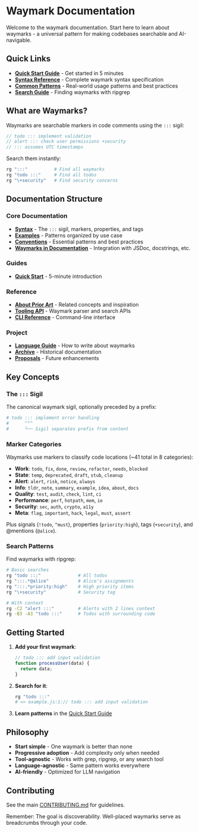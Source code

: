 <!-- tldr ::: Documentation hub for waymark syntax and conventions -->
# Waymark Documentation

Welcome to the waymark documentation. Start here to learn about waymarks - a universal pattern for making codebases searchable and AI-navigable.

## Quick Links

- **[Quick Start Guide](./quick-start.md)** - Get started in 5 minutes
- **[Syntax Reference](./syntax/README.md)** - Complete waymark syntax specification
- **[Common Patterns](./usage/patterns/common-patterns.md)** - Real-world usage patterns and best practices
- **[Search Guide](./usage/search/ripgrep-patterns.md)** - Finding waymarks with ripgrep

## What are Waymarks?

Waymarks are searchable markers in code comments using the `:::` sigil:

```javascript
// todo ::: implement validation
// alert ::: check user permissions +security
// ::: assumes UTC timestamps
```

Search them instantly:
```bash
rg ":::"          # Find all waymarks
rg "todo :::"     # Find all todos
rg "\+security"   # Find security concerns
```

## Documentation Structure

### Core Documentation

- **[Syntax](./syntax.md)** - The `:::` sigil, markers, properties, and tags
- **[Examples](./examples.md)** - Patterns organized by use case
- **[Conventions](./conventions.md)** - Essential patterns and best practices
- **[Waymarks in Documentation](./waymarks-in-documentation.md)** - Integration with JSDoc, docstrings, etc.

### Guides

- **[Quick Start](./guides/quick-start.md)** - 5-minute introduction

### Reference

- **[About Prior Art](./about/priors.md)** - Related concepts and inspiration
- **[Tooling API](./tooling/API.md)** - Waymark parser and search APIs
- **[CLI Reference](./tooling/CLI.md)** - Command-line interface

### Project

- **[Language Guide](./project/LANGUAGE.md)** - How to write about waymarks
- **[Archive](./project/archive/)** - Historical documentation
- **[Proposals](./project/proposals/)** - Future enhancements

## Key Concepts

### The `:::` Sigil

The canonical waymark sigil, optionally preceded by a prefix:

```python
# todo ::: implement error handling
#      ^^^
#      └── Sigil separates prefix from content
```

### Marker Categories

Waymarks use markers to classify code locations (~41 total in 8 categories):

- **Work**: `todo`, `fix`, `done`, `review`, `refactor`, `needs`, `blocked`
- **State**: `temp`, `deprecated`, `draft`, `stub`, `cleanup`
- **Alert**: `alert`, `risk`, `notice`, `always`
- **Info**: `tldr`, `note`, `summary`, `example`, `idea`, `about`, `docs`
- **Quality**: `test`, `audit`, `check`, `lint`, `ci`
- **Performance**: `perf`, `hotpath`, `mem`, `io`
- **Security**: `sec`, `auth`, `crypto`, `a11y`
- **Meta**: `flag`, `important`, `hack`, `legal`, `must`, `assert`

Plus signals (`!todo`, `^must`), properties (`priority:high`), tags (`+security`), and @mentions (`@alice`).

### Search Patterns

Find waymarks with ripgrep:

```bash
# Basic searches
rg "todo :::"              # All todos
rg ":::.*@alice"           # Alice's assignments
rg ":::.*priority:high"    # High priority items
rg "\+security"            # Security tag

# With context
rg -C2 "alert :::"         # Alerts with 2 lines context
rg -B3 -A3 "todo :::"      # Todos with surrounding code
```

## Getting Started

1. **Add your first waymark**:
   ```javascript
   // todo ::: add input validation
   function processUser(data) {
     return data; 
   }
   ```

2. **Search for it**:
   ```bash
   rg "todo :::"
   # => example.js:1:// todo ::: add input validation
   ```

3. **Learn patterns** in the [Quick Start Guide](./guides/quick-start.md)

## Philosophy

- **Start simple** - One waymark is better than none
- **Progressive adoption** - Add complexity only when needed
- **Tool-agnostic** - Works with grep, ripgrep, or any search tool
- **Language-agnostic** - Same pattern works everywhere
- **AI-friendly** - Optimized for LLM navigation

## Contributing

See the main [CONTRIBUTING.md](../CONTRIBUTING.md) for guidelines.

Remember: The goal is discoverability. Well-placed waymarks serve as breadcrumbs through your code.